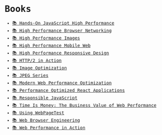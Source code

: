 <samp>

# Books

- [📚 Hands-On JavaScript High Performance](https://www.amazon.com.br/Hands-JavaScript-High-Performance-WebAssembly-ebook/dp/B082T14XFZ)
- [📚 High Performance Browser Networking](https://hpbn.co)
- [📚 High Performance Images](https://www.oreilly.com/library/view/high-performance-images/9781491925799)
- [📚 High Performance Mobile Web](https://www.oreilly.com/library/view/high-performance-mobile/9781491912546)
- [📚 High Performance Responsive Design](https://www.oreilly.com/library/view/high-performance-responsive/9781491949979)
- [📚 HTTP/2 in Action](https://www.manning.com/books/http2-in-action)
- [📚 Image Optimization](https://www.smashingmagazine.com/printed-books/image-optimization)
- [📚 JPEG Series](https://www.amazon.com.br/JPEG-K-R-Rao/dp/8770225931)
- [📚 Modern Web Performance Optimization](https://www.amazon.com/Modern-Web-Performance-Optimization-Platforms/dp/1484265270)
- [📚 Performance Optimized React Applications](https://leanpub.com/performance-optimized-react-applications)
- [📚 Responsible JavaScript](https://abookapart.com/products/responsible-javascript)
- [📚 Time Is Money: The Business Value of Web Performance](https://www.amazon.com/Time-Money-Business-Value-Performance/dp/1491928743)
- [📚 Using WebPageTest](https://www.oreilly.com/library/view/using-webpagetest/9781491902783)
- [📚 Web Browser Engineering](https://browser.engineering)
- [📚 Web Performance in Action](https://www.manning.com/books/web-performance-in-action)

</samp>
